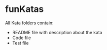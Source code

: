 # funKatas

All Kata folders contain:
- README file with description about the kata
- Code file 
- Test file 